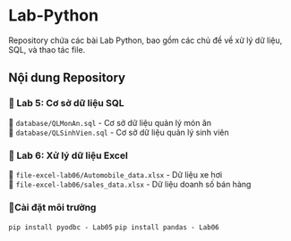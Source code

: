 # Lab-Python
Repository chứa các bài Lab Python, bao gồm các chủ đề về xử lý dữ liệu, SQL, và thao tác file.

## Nội dung Repository

### 🔹 Lab 5: Cơ sở dữ liệu SQL
📂 `database/QLMonAn.sql` - Cơ sở dữ liệu quản lý món ăn  
📂 `database/QLSinhVien.sql` - Cơ sở dữ liệu quản lý sinh viên


### 🔹 Lab 6: Xử lý dữ liệu Excel
📂 `file-excel-lab06/Automobile_data.xlsx` - Dữ liệu xe hơi  
📂 `file-excel-lab06/sales_data.xlsx` - Dữ liệu doanh số bán hàng  

### 🔹Cài đặt môi trường
`pip install pyodbc - Lab05`
`pip install pandas - Lab06`
